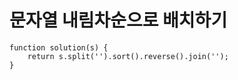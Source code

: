# 문자열 내림차순으로 배치하기

```
function solution(s) {
    return s.split('').sort().reverse().join('');
}
```